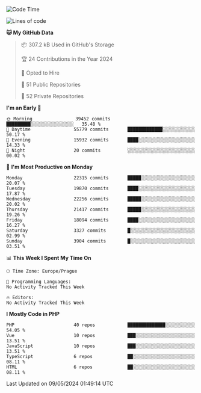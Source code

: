 <!--START_SECTION:waka-->
![Code Time](http://img.shields.io/badge/Code%20Time-1%2C583%20hrs%2058%20mins-blue)

![Lines of code](https://img.shields.io/badge/From%20Hello%20World%20I%27ve%20Written-35.0%20million%20lines%20of%20code-blue)

**🐱 My GitHub Data** 

> 📦 307.2 kB Used in GitHub's Storage 
 > 
> 🏆 24 Contributions in the Year 2024
 > 
> 💼 Opted to Hire
 > 
> 📜 51 Public Repositories 
 > 
> 🔑 52 Private Repositories 
 > 
**I'm an Early 🐤** 

```text
🌞 Morning                39452 commits       █████████░░░░░░░░░░░░░░░░   35.48 % 
🌆 Daytime                55779 commits       █████████████░░░░░░░░░░░░   50.17 % 
🌃 Evening                15932 commits       ████░░░░░░░░░░░░░░░░░░░░░   14.33 % 
🌙 Night                  20 commits          ░░░░░░░░░░░░░░░░░░░░░░░░░   00.02 % 
```
📅 **I'm Most Productive on Monday** 

```text
Monday                   22315 commits       █████░░░░░░░░░░░░░░░░░░░░   20.07 % 
Tuesday                  19870 commits       ████░░░░░░░░░░░░░░░░░░░░░   17.87 % 
Wednesday                22256 commits       █████░░░░░░░░░░░░░░░░░░░░   20.02 % 
Thursday                 21417 commits       █████░░░░░░░░░░░░░░░░░░░░   19.26 % 
Friday                   18094 commits       ████░░░░░░░░░░░░░░░░░░░░░   16.27 % 
Saturday                 3327 commits        █░░░░░░░░░░░░░░░░░░░░░░░░   02.99 % 
Sunday                   3904 commits        █░░░░░░░░░░░░░░░░░░░░░░░░   03.51 % 
```


📊 **This Week I Spent My Time On** 

```text
🕑︎ Time Zone: Europe/Prague

💬 Programming Languages: 
No Activity Tracked This Week

🔥 Editors: 
No Activity Tracked This Week
```

**I Mostly Code in PHP** 

```text
PHP                      40 repos            ██████████████░░░░░░░░░░░   54.05 % 
Vue                      10 repos            ███░░░░░░░░░░░░░░░░░░░░░░   13.51 % 
JavaScript               10 repos            ███░░░░░░░░░░░░░░░░░░░░░░   13.51 % 
TypeScript               6 repos             ██░░░░░░░░░░░░░░░░░░░░░░░   08.11 % 
HTML                     6 repos             ██░░░░░░░░░░░░░░░░░░░░░░░   08.11 % 
```




 Last Updated on 09/05/2024 01:49:14 UTC
<!--END_SECTION:waka-->
<!--
**AlexKratky/AlexKratky** is a ✨ _special_ ✨ repository because its `README.md` (this file) appears on your GitHub profile.

Here are some ideas to get you started:

- 🔭 I’m currently working on ...
- 🌱 I’m currently learning ...
- 👯 I’m looking to collaborate on ...
- 🤔 I’m looking for help with ...
- 💬 Ask me about ...
- 📫 How to reach me: ...
- 😄 Pronouns: ...
- ⚡ Fun fact: ...
-->
